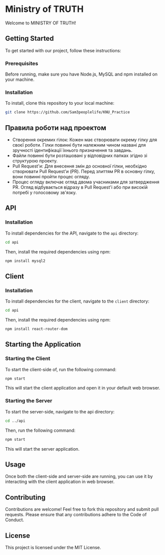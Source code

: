 # Ministry of TRUTH

Welcome to MINISTRY OF TRUTH!

## Getting Started

To get started with our project, follow these instructions:

### Prerequisites

Before running, make sure you have Node.js, MySQL and npm installed on your machine.

### Installation

To install, clone this repository to your local machine:

```bash
git clone https://github.com/Sam3peoplelife/KNU_Practice
```

## Правила роботи над проектом
- Створення окремих гілок: Кожен має створювати окрему гілку для своєї роботи. Гілки повинні бути належним чином названі для зручності ідентифікації їхнього призначення та завдань.
- Файли повинні бути розташовані у відповідних папках згідно зі структурою проекту.
- Pull Request'и: Для внесення змін до основної гілки, необхідно створювати Pull Request'и (PR). Перед злиттям PR в основну гілку, вони повинні пройти процес огляду.
- Процес огляду включає огляд двома учасниками для затвердження PR. Огляд відбувається відразу в Pull Request'і або при високій потребі у голосовому зв'язку.

## API

### Installation

To install dependencies for the API, navigate to the `api` directory:

```bash
cd api
```

Then, install the required dependencies using npm:

```bash
npm install mysql2
```

## Client

### Installation

To install dependencies for the client, navigate to the `client` directory:

```bash
cd api
```

Then, install the required dependencies using npm:

```bash
npm install react-router-dom
```

## Starting the Application

### Starting the Client

To start the client-side of, run the following command:

```bash
npm start
```

This will start the client application and open it in your default web browser.

### Starting the Server

To start the server-side, navigate to the api directory:

```bash
cd ../api
```

Then, run the following command:

```bash
npm start
```

This will start the server application.

## Usage

Once both the client-side and server-side are running, you can use it by interacting with the client application in web browser.

## Contributing

Contributions are welcome! Feel free to fork this repository and submit pull requests. Please ensure that any contributions adhere to the Code of Conduct.

## License
This project is licensed under the MIT License.
